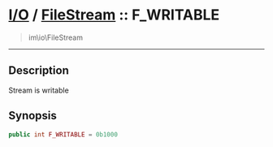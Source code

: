 # [I/O](io.md) / [FileStream](io-FileStream.md) :: F_WRITABLE
 > im\io\FileStream
____

## Description
Stream is writable

## Synopsis
```php
public int F_WRITABLE = 0b1000
```
